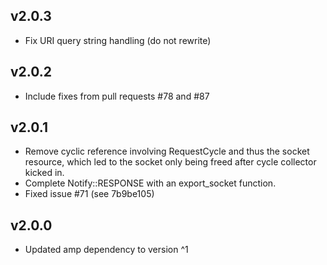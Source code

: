 v2.0.3
------

- Fix URI query string handling (do not rewrite)

v2.0.2
------

- Include fixes from pull requests #78 and #87

v2.0.1
------

- Remove cyclic reference involving RequestCycle and thus the socket resource, which led to the socket only being freed after cycle collector kicked in.
- Complete Notify::RESPONSE with an export_socket function.
- Fixed issue #71 (see 7b9be105)

v2.0.0
------

- Updated amp dependency to version ^1